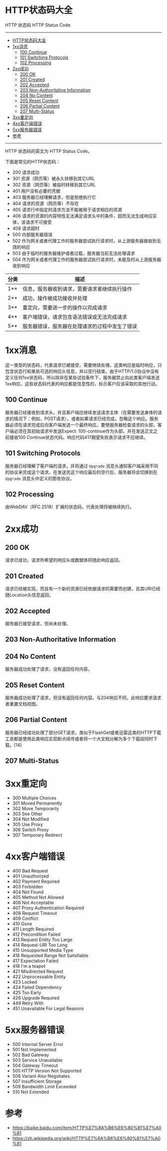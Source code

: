 # HTTP状态码大全

HTTP 状态码 HTTP Status Code

---

- [HTTP状态码大全](#http状态码大全)
- [1xx消息](#1xx消息)
  - [100 Continue](#100-continue)
  - [101 Switching Protocols](#101-switching-protocols)
  - [102 Processing](#102-processing)
- [2xx成功](#2xx成功)
  - [200 OK](#200-ok)
  - [201 Created](#201-created)
  - [202 Accepted](#202-accepted)
  - [203 Non-Authoritative Information](#203-non-authoritative-information)
  - [204 No Content](#204-no-content)
  - [205 Reset Content](#205-reset-content)
  - [206 Partial Content](#206-partial-content)
  - [207 Multi-Status](#207-multi-status)
- [3xx重定向](#3xx重定向)
- [4xx客户端错误](#4xx客户端错误)
- [5xx服务器错误](#5xx服务器错误)
- [参考](#参考)

---

HTTP 状态码的英文为 HTTP Status Code。 

下面是常见的HTTP状态码：

- 200 请求成功
- 301 资源（网页等）被永久转移到其它URL
- 302 资源（网页等）被临时转移到其它URL
- 401 用户没有必要的凭据
- 403 服务器已经理解请求，但是拒绝执行它
- 404 请求的资源（网页等）不存在
- 405 请求行中指定的请求方法不能被用于请求相应的资源
- 406 请求的资源的内容特性无法满足请求头中的条件，因而无法生成响应实体，该请求不可接受
- 408 请求超时
- 500 内部服务器错误
- 502 作为网关或者代理工作的服务器尝试执行请求时，从上游服务器接收到无效的响应
- 503 由于临时的服务器维护或者过载，服务器当前无法处理请求
- 504 作为网关或者代理工作的服务器尝试执行请求时，未能及时从上游服务器收到响应

分类 | 描述
---|---
1**	| 信息，服务器收到请求，需要请求者继续执行操作
2**	| 成功，操作被成功接收并处理
3**	| 重定向，需要进一步的操作以完成请求
4**	| 客户端错误，请求包含语法错误或无法完成请求
5**	| 服务器错误，服务器在处理请求的过程中发生了错误

# 1xx消息

这一类型的状态码，代表请求已被接受，需要继续处理。这类响应是临时响应，只包含状态行和某些可选的响应头信息，并以空行结束。由于HTTP/1.0协议中没有定义任何1xx状态码，所以除非在某些试验条件下，服务器禁止向此类客户端发送1xx响应。这些状态码代表的响应都是信息性的，标示客户应该采取的其他行动。

## 100 Continue

服务器已经接收到请求头，并且客户端应继续发送请求主体（在需要发送身体的请求的情况下：例如，POST请求），或者如果请求已经完成，忽略这个响应。服务器必须在请求完成后向客户端发送一个最终响应。要使服务器检查请求的头部，客户端必须在其初始请求中发送Expect: 100-continue作为头部，并在发送正文之前接收100 Continue状态代码。响应代码417期望失败表示请求不应继续。

## 101 Switching Protocols

服务器已经理解了客户端的请求，并将通过 `Upgrade` 消息头通知客户端采用不同的协议来完成这个请求。在发送完这个响应最后的空行后，服务器将会切换到在 `Upgrade` 消息头中定义的那些协议。

## 102 Processing

由WebDAV（RFC 2518）扩展的状态码，代表处理将被继续执行。

# 2xx成功

## 200 OK

请求已成功，请求所希望的响应头或数据体将随此响应返回。

## 201 Created

请求已经被实现，而且有一个新的资源已经依据请求的需要而创建，且其URI已经随Location头信息返回。

## 202 Accepted

服务器已接受请求，但尚未处理。

## 203 Non-Authoritative Information
## 204 No Content

服务器成功处理了请求，没有返回任何内容。

## 205 Reset Content

服务器成功处理了请求，但没有返回任何内容。与204响应不同，此响应要求请求者重置文档视图。

## 206 Partial Content

服务器已经成功处理了部分GET请求。类似于FlashGet或者迅雷这类的HTTP下载工具都是使用此类响应实现断点续传或者将一个大文档分解为多个下载段同时下载。[14]
## 207 Multi-Status

# 3xx重定向

- 300 Multiple Choices
- 301 Moved Permanently
- 302 Move Temporarily
- 303 See Other
- 304 Not Modified
- 305 Use Proxy
- 306 Switch Proxy
- 307 Temporary Redirect

# 4xx客户端错误

- 400 Bad Request
- 401 Unauthorized
- 402 Payment Required
- 403 Forbidden
- 404 Not Found
- 405 Method Not Allowed
- 406 Not Acceptable
- 407 Proxy Authentication Required
- 408 Request Timeout
- 409 Conflict
- 410 Gone
- 411 Length Required
- 412 Precondition Failed
- 413 Request Entity Too Large
- 414 Request-URI Too Long
- 415 Unsupported Media Type
- 416 Requested Range Not Satisfiable
- 417 Expectation Failed
- 418 I'm a teapot
- 421 Misdirected Request
- 422 Unprocessable Entity
- 423 Locked
- 424 Failed Dependency
- 425 Too Early
- 426 Upgrade Required
- 449 Retry With
- 451 Unavailable For Legal Reasons

# 5xx服务器错误

- 500 Internal Server Error
- 501 Not Implemented
- 502 Bad Gateway
- 503 Service Unavailable
- 504 Gateway Timeout
- 505 HTTP Version Not Supported
- 506 Variant Also Negotiates
- 507 Insufficient Storage
- 509 Bandwidth Limit Exceeded
- 510 Not Extended

# 参考

- https://baike.baidu.com/item/HTTP%E7%8A%B6%E6%80%81%E7%A0%81
- https://zh.wikipedia.org/wiki/HTTP%E7%8A%B6%E6%80%81%E7%A0%81

